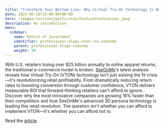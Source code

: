 ```yaml
---
title: "Transform Your Bottom Line: Why Virtual Try-On Technology Is No Longer Optional"
date: 2025-06-16T15:00:00+00:00
hero: /images/sections/posts/vton/FashionStudioScene.jpeg
description: An introduction
menu:
  sidebar:
    name: Return of Investment 
    identifier: professional-blogs-vton-roi-seeonme
    parent: professional-blogs-seeonme
    weight: 30
---
```


With U.S. retailers losing over $25 billion annually to online apparel returns, the traditional e-commerce model is broken. [SeeOnMe](https://seeonme.ai/)'s latest analysis reveals how Virtual Try-On (VTON) technology isn't just solving the fit crisis—it's revolutionizing retail profitability. From dramatically reducing return rates to boosting conversion through customer confidence, VTON delivers measurable ROI that forward-thinking retailers can't afford to ignore. Discover why the most innovative companies are growing 16% faster than their competitors and how SeeOnMe's advanced 3D persona technology is leading this retail revolution. The question isn't whether you can afford to implement VTON—it's whether you can afford not to.

Read the [article](https://seeonme.ai/news/how-roi-looks-like-for-businesses-implementing-vton).